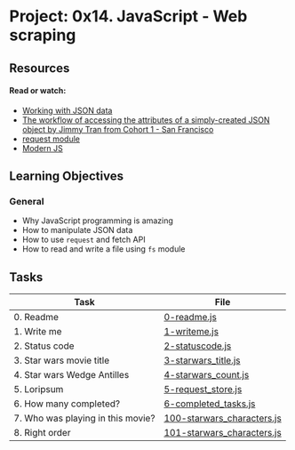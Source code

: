 # Project: 0x14. JavaScript - Web scraping

## Resources

#### Read or watch:

* [Working with JSON data](https://intranet.alxswe.com/rltoken/ONv-sSv-FA87Mc5rMZmO6A)
* [The workflow of accessing the attributes of a simply-created JSON object by Jimmy Tran from Cohort 1 - San Francisco](https://intranet.alxswe.com/rltoken/zm0h7FqpQCZZpPZqxxwLxA)
* [request module](https://intranet.alxswe.com/rltoken/goymbxGy-cTc5ZdKBTUcTQ)
* [Modern JS](https://intranet.alxswe.com/rltoken/j2PStAUtVPdXKwrrFxpt0g)
## Learning Objectives

### General

* Why JavaScript programming is amazing
* How to manipulate JSON data
* How to use <code>request</code> and fetch API
* How to read and write a file using <code>fs</code> module
## Tasks

| Task                              | File                                                       |
|-----------------------------------|------------------------------------------------------------|
| 0. Readme                         | [0-readme.js](./0-readme.js)                               |
| 1. Write me                       | [1-writeme.js](./1-writeme.js)                             |
| 2. Status code                    | [2-statuscode.js](./2-statuscode.js)                       |
| 3. Star wars movie title          | [3-starwars_title.js](./3-starwars_title.js)               |
| 4. Star wars Wedge Antilles       | [4-starwars_count.js](./4-starwars_count.js)               |
| 5. Loripsum                       | [5-request_store.js](./5-request_store.js)                 |
| 6. How many completed?            | [6-completed_tasks.js](./6-completed_tasks.js)             |
| 7. Who was playing in this movie? | [100-starwars_characters.js](./100-starwars_characters.js) |
| 8. Right order                    | [101-starwars_characters.js](./101-starwars_characters.js) |
